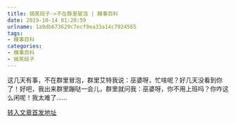 ```yaml
---
title: 搞笑段子->不在群里冒泡 | 糗事百科
date: 2019-10-14 01:28:59
urlname: 1a9db673629c7ecf9ea33a14c7924565
tags: 
- 糗事百科
categories:
- 糗事百科
- 搞笑段子
---
```

这几天有事，不在群里冒泡，群里艾特我说：巫婆呀，忙啥呢？好几天没看到你了！好吧，我出来群里蹦哒一会儿，群里就问我：巫婆呀，你不用上班吗？你咋这么闲呢！我太难了……



[转入文章首发地址](http://www.lovehhy.net/Joke/View/820977)
